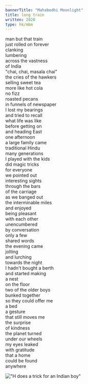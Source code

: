 ```yaml
---
bannerTitle: "Mahabodhi Moonlight" 
title: long train
written: 2020
type: hk/mbm
---
```



man but that train  
just rolled on forever  
clanking  
lumbering  
across the vastness  
of India  
"chai, chai, masala chai"  
the cries of the hawkers  
selling sweet tea  
more like hot cola  
no fizz  
roasted pecans  
in funnels of newspaper  
I lost my bearings  
and tried to recall  
what life was like  
before getting on  
and heading East  
one afternoon  
a large family came  
traditional Hindu  
many generations  
I played with the kids  
did magic tricks  
for everyone  
we pointed out  
interesting sights  
through the bars  
of the carriage  
as we banged out  
the interminable miles  
and enjoyed  
being pleasant  
with each other  
unencumbered  
by conversation  
only a few  
shared words  
the evening came  
jolting  
and lurching  
towards the night  
I hadn't bought a berth  
and started making  
a nest  
on the floor  
two of the older boys  
bunked together  
so they could offer me  
a bed  
a gesture  
that still moves me  
the surprise  
of kindness  
the planet turned  
under our wheels  
my eyes leaked  
with gratitude  
that a home  
could be found  
anywhere


!["H does a trick for an Indian boy"](/images/pilg1/pilg84.jpg "H does a trick for an Indian boy")
